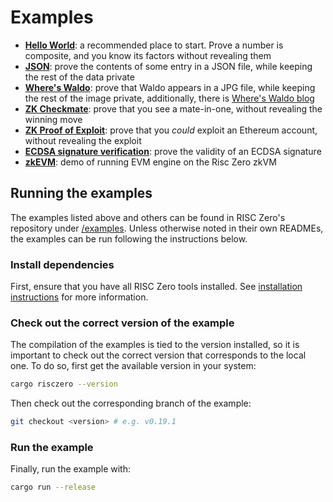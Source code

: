# Examples

- **[Hello World]**: a recommended place to start. Prove a number is composite, and you know its factors without revealing them
- **[JSON]**: prove the contents of some entry in a JSON file, while keeping the rest of the data private
- **[Where's Waldo]**: prove that Waldo appears in a JPG file, while keeping the rest of the image private, additionally, there is [Where's Waldo blog]
- **[ZK Checkmate]**: prove that you see a mate-in-one, without revealing the winning move
- **[ZK Proof of Exploit]**: prove that you _could_ exploit an Ethereum account, without revealing the exploit
- **[ECDSA signature verification]**: prove the validity of an ECDSA signature
- **[zkEVM]**: demo of running EVM engine on the Risc Zero zkVM

## Running the examples

The examples listed above and others can be found in RISC Zero's repository under [/examples].
Unless otherwise noted in their own READMEs, the examples can be run following the instructions below.

### Install dependencies

First, ensure that you have all RISC Zero tools installed. See [installation instructions] for more information.

### Check out the correct version of the example

The compilation of the examples is tied to the version installed, so it is important to check out the correct version that corresponds to the local one. To do so, first get the available version in your system:

```bash
cargo risczero --version
```

Then check out the corresponding branch of the example:

```bash
git checkout <version> # e.g. v0.19.1
```

### Run the example

Finally, run the example with:

```bash
cargo run --release
```

[Hello World]: https://github.com/risc0/risc0/tree/main/examples/hello-world
[JSON]: https://github.com/risc0/risc0/tree/main/examples/json
[Where's Waldo]: https://github.com/risc0/risc0/tree/main/examples/waldo
[Where's Waldo blog]: https://risczero.com/news/waldo
[ZK Checkmate]: https://github.com/risc0/risc0/tree/main/examples/chess
[ZK Proof of Exploit]: https://risczero.com/news/zkpoex
[ECDSA signature verification]: https://github.com/risc0/risc0/tree/main/examples/ecdsa
[zkEVM]: https://github.com/risc0/risc0/tree/main/examples/zkevm-demo
[/examples]: https://github.com/risc0/risc0/tree/main/examples
[installation instructions]: install.md
